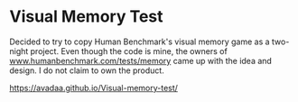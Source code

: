 # Visual Memory Test

Decided to try to copy Human Benchmark's visual memory game as a two-night project. Even though the code is mine, the owners of www.humanbenchmark.com/tests/memory came up with the idea and design. I do not claim to own the product.

https://avadaa.github.io/Visual-memory-test/

